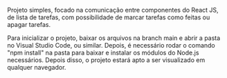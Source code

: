 Projeto simples, focado na comunicação entre componentes do React JS, de lista de tarefas, com possibilidade de marcar tarefas como feitas ou apagar tarefas.

Para inicializar o projeto, baixar os arquivos na branch main e abrir a pasta no Visual Studio Code, ou similar. Depois, é necessário rodar o comando "npm install" na pasta para baixar e instalar os módulos do Node.js necessários. Depois disso, o projeto estará apto a ser visualizado em qualquer navegador.
